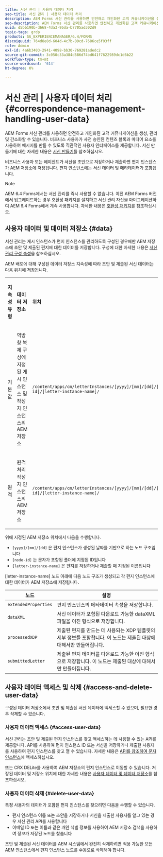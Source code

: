 ```yaml
---
title: 서신 관리 | 사용자 데이터 처리
seo-title: 서신 관리 | 사용자 데이터 처리
description: AEM Forms 서신 관리를 사용하면 안전하고 개인화된 고객 커뮤니케이션을 생성, 관리 및 간소화할 수 있습니다. AEM 저장소에 초안 및 제출된 편지에 대한 데이터 저장을 구성하고 저장된 데이터에 액세스하고 저장된 데이터를 삭제하는 방법을 알아봅니다.
seo-description: AEM Forms 서신 관리를 사용하면 안전하고 개인화된 고객 커뮤니케이션을 생성, 관리 및 간소화할 수 있습니다. AEM 저장소에 초안 및 제출된 편지에 대한 데이터 저장을 구성하고 저장된 데이터에 액세스하고 저장된 데이터를 삭제하는 방법을 알아봅니다.
uuid: d5bb190b-d668-4da3-95da-b7705ad302d9
topic-tags: grdp
products: SG_EXPERIENCEMANAGER/6.4/FORMS
discoiquuid: 764d8e0d-604d-4c7b-89cd-7686ce5f03ff
role: Admin
exl-id: 4a6b3403-2941-4098-bb30-769281adedc2
source-git-commit: 3c050c33a384d586d74bd641f7622989dc1d6b22
workflow-type: tm+mt
source-wordcount: '614'
ht-degree: 0%

---
```


# 서신 관리 | 사용자 데이터 처리 {#correspondence-management-handling-user-data}

AEM Forms 서신 관리를 사용하면 안전하고 개인화된 고객 커뮤니케이션을 생성, 관리 및 간소화할 수 있습니다. 비즈니스 사용자가 사전 승인된 컨텐츠 블록과 미디어 요소를 사용하여 메시지를 만들 수 있도록 직관적인 사용자 인터페이스를 제공합니다. 서신 만들기에 대한 자세한 내용은 [서신 만들기](/help/forms/using/create-correspondence.md)를 참조하십시오.

비즈니스 사용자 또는 에이전트가 서신을 초안으로 저장하거나 제출하면 편지 인스턴스가 AEM 저장소에 저장됩니다. 편지 인스턴스에는 서신 데이터 및 메타데이터가 포함됩니다.

>[!NOTE]
>
>AEM 6.4 Forms에서는 서신 관리를 즉시 사용할 수 없습니다. 이전 AEM Forms 버전에서 업그레이드하는 경우 호환성 패키지를 설치하고 서신 관리 자산을 마이그레이션하여 AEM 6.4 Forms에서 계속 사용합니다. 자세한 내용은 [호환성 패키지](/help/forms/using/compatibility-package.md)를 참조하십시오.

## 사용자 데이터 및 데이터 저장소 {#data}

서신 관리는 게시 인스턴스가 편지 인스턴스를 관리하도록 구성된 경우에만 AEM 저장소에 초안 및 제출된 편지에 대한 데이터를 저장합니다. 구성에 대한 자세한 내용은 [서신 관리 구성 속성](/help/forms/using/cm-configuration-properties.md)을 참조하십시오.

AEM 배포에 대해 구성된 데이터 저장소 지속성에 따라 초안 및 제출된 서신 데이터는 다음 위치에 저장됩니다.

<table> 
 <tbody>
  <tr>
   <td><p><strong>지속성 유형</strong></p> </td> 
   <td><p><strong>데이터 저장소</strong></p> </td> 
   <td><p><strong>위치</strong></p> </td> 
  </tr>
  <tr>
   <td><p>기본값</p> </td> 
   <td><p>역방향 복제 구성에 지정된 게시 인스턴스 및 작성자 인스턴스의 AEM 저장소</p> </td> 
   <td><p><code>/content/apps/cm/letterInstances/[yyyy]/[mm]/[dd]/[node-id]/[letter-instance-name]/</code> </p> </td> 
  </tr>
  <tr>
   <td><p>원격</p> </td> 
   <td><p>원격 처리 작성자 인스턴스의 AEM 저장소</p> </td> 
   <td><p><code>/content/apps/cm/letterInstances/[yyyy]/[mm]/[dd]/[node-id]/[letter-instance-name]/</code></p> </td> 
  </tr>
 </tbody>
</table>

위에 지정된 AEM 저장소 위치에서 다음을 수행합니다.

* `[yyyy]/[mm]/[dd]` 은 편지 인스턴스가 생성된 날짜를 기반으로 하는 노드 구조입니다
* `[node-id]` 는 문자가 포함된 폴더에 지정된 ID입니다
* `[letter-instance-name]` 은 편지를 저장하거나 제출할 때 지정된 이름입니다

[letter-instance-name] 노드 아래에 다음 노드 구조가 생성되고 각 편지 인스턴스에 대한 데이터가 AEM 저장소에 저장됩니다.

| 노드 | 설명 |
|---|---|
| `extendedProperties` | 편지 인스턴스의 메타데이터 속성을 저장합니다. |
| `dataXML` | 서신 데이터가 포함된 다운로드 가능한 dataXML 파일을 이진 형식으로 저장합니다. |
| `processedXDP` | 제출된 편지를 만드는 데 사용되는 XDP 템플릿의 세부 정보를 포함합니다. 이 노드는 제출된 대상에 대해서만 만들어집니다. |
| `submittedLetter` | 제출된 편지 데이터를 다운로드 가능한 이진 형식으로 저장합니다. 이 노드는 제출된 대상에 대해서만 만들어집니다. |

## 사용자 데이터 액세스 및 삭제 {#access-and-delete-user-data}

구성된 데이터 저장소에서 초안 및 제출된 서신 데이터에 액세스할 수 있으며, 필요한 경우 삭제할 수 있습니다.

### 사용자 데이터 액세스 {#access-user-data}

서신 관리는 초안 및 제출된 편지 인스턴스를 찾고 액세스하는 데 사용할 수 있는 API를 제공합니다. API를 사용하여 편지 인스턴스 ID 또는 서신을 저장하거나 제출한 사용자를 사용하여 편지 인스턴스를 찾고 열 수 있습니다. 자세한 내용은 [API를 참조하여 문자 인스턴스](/help/forms/using/cm-apis-to-access-letter-instances.md)에 액세스하십시오.

또는 CRX DELite를 사용하여 AEM 저장소의 편지 인스턴스로 이동할 수 있습니다. 저장된 데이터 및 저장소 위치에 대한 자세한 내용은 [사용자 데이터 및 데이터 저장소](/help/forms/using/correspondence-management-handling-user-data.md#data)를 참조하십시오.

### 사용자 데이터 삭제 {#delete-user-data}

특정 사용자의 데이터가 포함된 편지 인스턴스를 찾으려면 다음을 수행할 수 있습니다.

* 편지 인스턴스 이름 또는 초안을 저장하거나 서신을 제출한 사용자를 알고 있는 경우 서신 관리 API를 사용합니다
* 이메일 ID 또는 이름과 같은 개인 식별 정보를 사용하여 AEM 저장소 검색을 사용하여 정보가 저장된 노드를 찾습니다

초안 및 제출된 서신 데이터를 AEM 시스템에서 완전히 삭제하려면 적용 가능한 모든 AEM 인스턴스에서 편지 인스턴스 노드를 수동으로 삭제해야 합니다.
